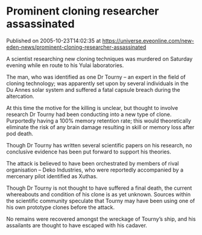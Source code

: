 # Prominent cloning researcher assassinated
Published on 2005-10-23T14:02:35 at https://universe.eveonline.com/new-eden-news/prominent-cloning-researcher-assassinated

A scientist researching new cloning techniques was murdered on Saturday evening while en route to his Yulai laboratories.   
  
The man, who was identified as one Dr Tourny – an expert in the field of cloning technology; was apparently set upon by several individuals in the Du Annes solar system and suffered a fatal capsule breach during the altercation.   
  
At this time the motive for the killing is unclear, but thought to involve research Dr Tourny had been conducting into a new type of clone. Purportedly having a 100% memory retention rate; this would theoretically eliminate the risk of any brain damage resulting in skill or memory loss after pod death.   
  
Though Dr Tourny has written several scientific papers on his research, no conclusive evidence has been put forward to support his theories.   
  
The attack is believed to have been orchestrated by members of rival organisation – Deko Industries, who were reportedly accompanied by a mercenary pilot identified as Xuthas.   
  
Though Dr Tourny is not thought to have suffered a final death, the current whereabouts and condition of his clone is as yet unknown. Sources within the scientific community speculate that Tourny may have been using one of his own prototype clones before the attack.   
  
No remains were recovered amongst the wreckage of Tourny’s ship, and his assailants are thought to have escaped with his cadaver.
